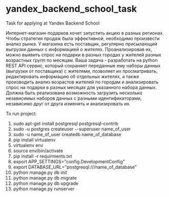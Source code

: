 # yandex_backend_school_task
Task for applying at Yandex Backend School

Интернет-магазин подарков хочет запустить акцию в разных регионах. Чтобы стратегия продаж была эффективной, необходимо произвести анализ рынка. У магазина есть поставщик, регулярно присылающий выгрузки данных с информацией о жителях. Проанализировав их, можно выявить спрос на подарки в разных городах у жителей разных возрастных групп по месяцам. Ваша задача - разработать на python REST API сервис, который сохраняет переданные ему наборы данных (выгрузки от поставщика) c жителями, позволяет их просматривать, редактировать информацию об отдельных жителях, а также производить анализ возрастов жителей по городам и анализировать спрос на подарки в разных месяцах для указанного набора данных. Должна быть реализована возможность загрузить несколько независимых наборов данных с разными идентификаторами, независимо друг от друга изменять и анализировать их.


To run project:
1) sudo apt-get install postgresql postgresql-contrib
2) sudo -u postgres createuser --superuser name_of_user
3) sudo -u name_of_user createdb name_of_database
4) pip install virtualenv
5) virtualenv env
6) source env/bin/activate
7) pip install -r requirments.txt
8) export APP_SETTINGS="config.DevelopmentConfig"
9) export DATABASE_URL="postgresql:///name_of_database"
10) python manage.py db init
11) python manage.py db migrate
12) python manage.py db upgrade
13) python manage.py runserver
